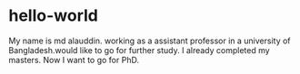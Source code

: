 # hello-world
My name is md alauddin. working as a assistant professor in a university of Bangladesh.would like to go for further study. I already completed my masters. Now I want to go for PhD. 
